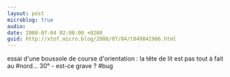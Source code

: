 ```yaml
---
layout: post
microblog: true
audio: 
date: 2008-07-04 02:00:00 +0200
guid: http://xtof.micro.blog/2008/07/04/t849841966.html
---
```

essai d'une boussole de course d'orientation : la tête de lit est pas tout à fait au #nord... 30° - est-ce grave ? #bug
